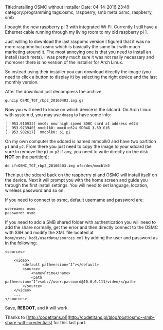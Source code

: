 Title:Installing OSMC without installer
Date: 04-14-2016 23:49
category:programming
tags:osmc, raspberry, smb
meta:osmc, raspberry, smb

I bought the new raspberry pi 3 with integrated Wi-Fi. Currently I still have a
Ethernet cable running through my living room to my old raspberry pi 1.

Just willing to download the last raspbmc version I figured that it was no more
raspbmc but osmc which is basically the same but with much marketing around it.
The most annoying one is that you need to install an install (such meta). I was
pretty much sure it was not really necessary and moreover there is no version of the
installer for Arch Linux.

<!-- PELICAN_END_SUMMARY -->

So instead using their installer you can download directly the image (you need to
click a button to display it) by selecting the right device and the last monthly
version.

After the download just decompress the archive:

    gunzip OSMC_TGT_rbp2_20160403.img.gz

Now you will need to know on which device is the sdcard. On Arch Linux with
system d, you may use `dmesg` to have some info:


    [  953.910932] mmc0: new high speed SDHC card at address e624
    [  953.973940] mmcblk0: mmc0:e624 SD04G 3.69 GiB
    [  953.982627]  mmcblk0: p1 p2

On my own computer the sdcard is named mmcblk0 and have two partition `p1` and
`p2`. From there you just need to copy the image to your sdcard (be sure to
remove the `p1` or `p2` if any, you need to write directly on the disk **NOT**
on the partition):

    dd if=OSMC_TGT_rbp2_20160403.img of=/dev/mmcblk0

Then put the sdcard back on the raspberry pi and OSMC will install itself on the
device. Next it will prompt you with the home screen and guide you through the
first install settings. You will need to set language, location, wireless
password and so on.

If you need to connect to osmc, default username and password are:

    username: osmc
    password: osmc

If you need to add a SMB shared folder with authentication you will need to add
the share normally, get the error and then directly connect to the OSMC with
SSH and modify the XML file located at `home/osmc/.kodi/userdata/sources.xml` by
adding the user and password as in the following:

    <sources>
        ...
        <video>
            <default pathversion="1"></default>
            <source>
                <name>Prime</name>
                <path pathversion="1">smb://user:password@10.0.0.111/video/</path>
            </source>
        </video>
        ...
    </sources>

Save, **REBOOT**, and it will work.

Thanks to
[http://codetitans.pl](http://codetitans.pl/blog/post/osmc--smb-share-with-credentials)
for this last part.

